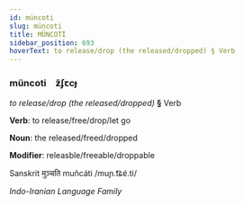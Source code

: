 ```yaml
---
id: müncoti
slug: müncoti
title: MÜNCOTİ
sidebar_position: 693
hoverText: to release/drop (the released/dropped) § Verb
---
```


### müncoti&emsp;<span kind="abugida">ƶ̃ʄꞇcɟ</span>

*to release/drop (the released/dropped)* **§** Verb

**Verb**: to release/free/drop/let go

**Noun**: the released/freed/dropped

**Modifier**: releasble/freeable/droppable

Sanskrit मुञ्चति muñcáti  /muɲ.t͡ɕɐ́.ti/

*Indo-Iranian Language Family*
